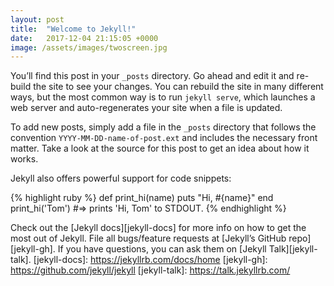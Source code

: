 ```yaml
---
layout: post
title:  "Welcome to Jekyll!"
date:   2017-12-04 21:15:05 +0000
image: /assets/images/twoscreen.jpg
---
```

You’ll find this post in your `_posts` directory. Go ahead and edit it and re-build the site to see your changes. You can rebuild the site in many different ways, 
but the most common way is to run `jekyll serve`, which launches a web server and auto-regenerates your site when a file is updated.

To add new posts, simply add a file in the `_posts` directory that follows the convention `YYYY-MM-DD-name-of-post.ext` and includes the necessary front matter. 
Take a look at the source for this post to get an idea about how it works.

Jekyll also offers powerful support for code snippets:

{% highlight ruby %}
def print_hi(name)
  puts "Hi, #{name}"
end
print_hi('Tom')
#=> prints 'Hi, Tom' to STDOUT.
{% endhighlight %}

Check out the [Jekyll docs][jekyll-docs] for more info on how to get the most out of Jekyll. File all bugs/feature requests at [Jekyll’s GitHub repo][jekyll-gh]. 
If you have questions, you can ask them on [Jekyll Talk][jekyll-talk].
[jekyll-docs]: https://jekyllrb.com/docs/home
[jekyll-gh]:   https://github.com/jekyll/jekyll
[jekyll-talk]: https://talk.jekyllrb.com/